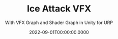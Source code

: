 ---
date: '2022-09-01T00:00:00.0000'
priority: -5
videosNames:
  - 9.mp4
  - 8-waves.mp4
  - 7-snow-spike-vfx.mp4
  - 6-snow-mesh.mp4
  - 5-spikes.mp4
  - 4-spike-test.mp4
  - 3-dissolve-fresnel.mp4
  - 2-spike-mesh.mp4
  - 1-ground-textures.mp4
youtubeVideoIds:
  - h4akS-e__9E
title: Ice Attack VFX
subtitle: With VFX Graph and Shader Graph in Unity for URP
implementationDetails:
  - Burst of 3 Delayed Waves utilizing Sub Graphs in VFX Graph.
  - Ground Texture particles.
  - Snow and Spike Meshes particles, with dissolve/fresnel shader.
  - Utilize VFX Graph
  - Random spawn position and rotation of particles.
  - Spikes tilt angle increases in each wave of the burst, also fully
    configurable
  - Configurable colors, fresnel power, particles size and count.
  - Dissolve and Fresnel shader implemented in Shader Graph, and integrated into
    the particles of VFX Graph utilizing the option for support for VFX Graph
  - 3D Modeling in Blender.
tags:
  - VFX Graph
  - Shader Graph
  - URP
  - Unity
  - VFX
technology: UnityEngine
category: Visual Effects
---
